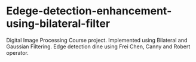 # Edege-detection-enhancement-using-bilateral-filter
Digital Image Processing Course project. Implemented using Bilateral and Gaussian Filtering. Edge detection dine using Frei Chen, Canny and Robert operator.
